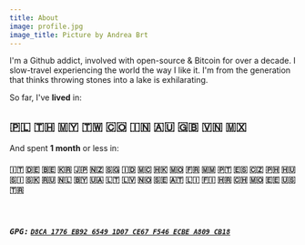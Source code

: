 ```yaml
---
title: About
image: profile.jpg
image_title: Picture by Andrea Brt
---
```


<!-- Picture by Andrea -->

I'm a Github addict, involved with open-source & Bitcoin for over a decade.  I slow-travel experiencing the world the way I like it.  I'm from the generation that thinks throwing stones into a lake is exhilarating.

So far, I've <b>lived</b> in: 

## 🇵🇱 🇹🇭 🇲🇾 🇹🇼 🇨🇴 🇮🇳 🇦🇺 🇬🇧 🇻🇳 🇲🇽

And spent <b>1 month</b> or less in:

#### 🇮🇹 🇩🇪 🇧🇪 🇰🇷 🇯🇵 🇳🇿 🇸🇬 🇮🇩 🇲🇨 🇭🇰 🇲🇴 🇫🇷 🇲🇲 🇵🇹 🇪🇸 🇨🇿 🇵🇭 🇭🇺 🇸🇮 🇸🇰 🇷🇺 🇳🇱 🇧🇾 🇺🇦 🇱🇹 🇱🇻 🇳🇴 🇸🇪 🇦🇹 🇱🇮 🇫🇮 🇭🇷 🇨🇭 🇲🇴 🇪🇪 🇺🇸 🇹🇷


<br />

##### <kbd>GPG:</kbd> [`D8CA 1776 EB92 6549 1D07 CE67 F546 ECBE A809 CB18`][gpg]

[gpg]: http://keyserver.ubuntu.com/pks/lookup?op=get&search=0xd8ca1776eb9265491d07ce67f546ecbea809cb18
